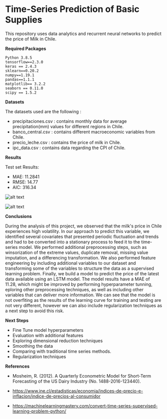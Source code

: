 # Time-Series Prediction of Basic Supplies

This repository uses data analytics and recurrent neural networks to predict the price of Milk in Chile. 

**Required Packages**

    Python 3.8.5
    tensorflow==2.3.0
    keras == 2.4.3
    sklearn==0.20.2
    numpy==1.19.1
    pandas==1.1.1
    matplotlib== 3.2.2
    seaborn == 0.11.0
    scipy == 1.5.2

**Datasets**

The datasets used are the following : 

- precipitaciones.csv : contains monthly data for average precipitation(mm) values for different regions in Chile. 
- banco_central.csv : contains different macroeconomic variables from Chile. 
- precio_leche.csv : contains the price of milk in Chile. 
- ipc_data.csv : contains data regarding the CPI of Chile.


**Results**

Test set Results: 

- MAE: 11.2841
- RMSE: 14.77
- AIC:  316.34

![alt text](https://github.com/danisha20/SpikeChallenge/blob/main/lossfunc_epochs.png)

![alt text](https://github.com/danisha20/SpikeChallenge/blob/main/forecast.png)

**Conclusions**

During the analysis of this project, we observed that the milk's price in Chile experiences high volatility. In our approach to predict this variable, we identified several covariates that presented periodic fluctuation and trends and had to be converted into a stationary process to feed it to the time-series model. We performed additional preprocessing steps, such as winsorization of the extreme values, duplicate removal,  missing value imputation, and a differencing transformation. We also performed feature engineering by including additional variables to our dataset and transforming some of the variables to structure the data as a supervised learning problem. Finally, we build a model to predict the price of the latest data available using an LSTM model. The model results have a MAE of 11.28, which might be improved by performing hyperparameter tunning, eploring other preprocessing techniques, as well as including other variables that can deliver more information. We can see that the model is not overfiting as the results of the learning curve for training and testing are not very different, however we can also include regularization techniques as a next step to avoid this risk. 


**Next Steps**

- Fine Tune model hyperparameters 
- Evaluation with additional features
- Exploring dimensional reduction techniques
- Smoothing the data 
- Comparing with traditional time series methods.
- Regularization techniques 

**References**

- Mosheim, R. (2012). A Quarterly Econometric Model for Short-Term Forecasting of the US Dairy Industry (No. 1488-2016-123440).

- https://www.ine.cl/estadisticas/economia/indices-de-precio-e-inflacion/indice-de-precios-al-consumidor

- https://machinelearningmastery.com/convert-time-series-supervised-learning-problem-python/
